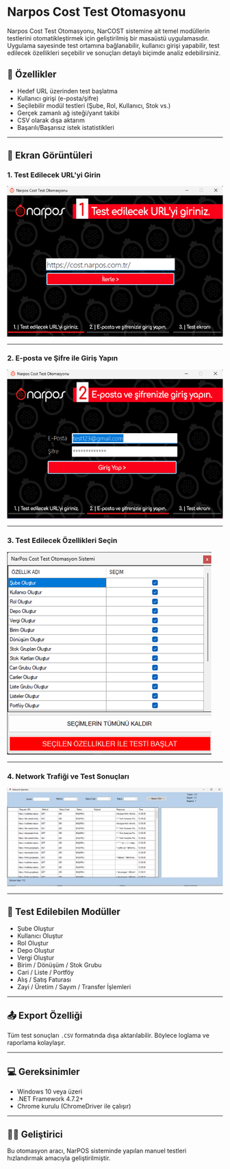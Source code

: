 # Narpos Cost Test Otomasyonu

Narpos Cost Test Otomasyonu, NarCOST sistemine ait temel modüllerin testlerini otomatikleştirmek için geliştirilmiş bir masaüstü uygulamasıdır. Uygulama sayesinde test ortamına bağlanabilir, kullanıcı girişi yapabilir, test edilecek özellikleri seçebilir ve sonuçları detaylı biçimde analiz edebilirsiniz.

## 🔧 Özellikler

- Hedef URL üzerinden test başlatma
- Kullanıcı girişi (e-posta/şifre)
- Seçilebilir modül testleri (Şube, Rol, Kullanıcı, Stok vs.)
- Gerçek zamanlı ağ isteği/yanıt takibi
- CSV olarak dışa aktarım
- Başarılı/Başarısız istek istatistikleri

---

## 📸 Ekran Görüntüleri

### 1. Test Edilecek URL'yi Girin

![URL Giriş Ekranı](images/Ekran%20g%C3%B6r%C3%BCnt%C3%BCs%C3%BC%202025-08-07%20131649.png)

---

### 2. E-posta ve Şifre ile Giriş Yapın

![Giriş Ekranı](images/Ekran%20g%C3%B6r%C3%BCnt%C3%BCs%C3%BC%202025-08-07%20123717.png)

---

### 3. Test Edilecek Özellikleri Seçin

![Modül Seçim Ekranı](images/Ekran%20g%C3%B6r%C3%BCnt%C3%BCs%C3%BC%202025-08-07%20123857.png)

---

### 4. Network Trafiği ve Test Sonuçları

![Network Test Ekranı](images/Ekran%20g%C3%B6r%C3%BCnt%C3%BCs%C3%BC%202025-08-07%20123940.png)

---

## 📁 Test Edilebilen Modüller

- Şube Oluştur
- Kullanıcı Oluştur
- Rol Oluştur
- Depo Oluştur
- Vergi Oluştur
- Birim / Dönüşüm / Stok Grubu
- Cari / Liste / Portföy
- Alış / Satış Faturası
- Zayi / Üretim / Sayım / Transfer İşlemleri

---

## 📤 Export Özelliği

Tüm test sonuçları `.CSV` formatında dışa aktarılabilir. Böylece loglama ve raporlama kolaylaşır.

---

## 💻 Gereksinimler

- Windows 10 veya üzeri
- .NET Framework 4.7.2+
- Chrome kurulu (ChromeDriver ile çalışır)

---

## 👨‍💻 Geliştirici

Bu otomasyon aracı, NarPOS sisteminde yapılan manuel testleri hızlandırmak amacıyla geliştirilmiştir.


